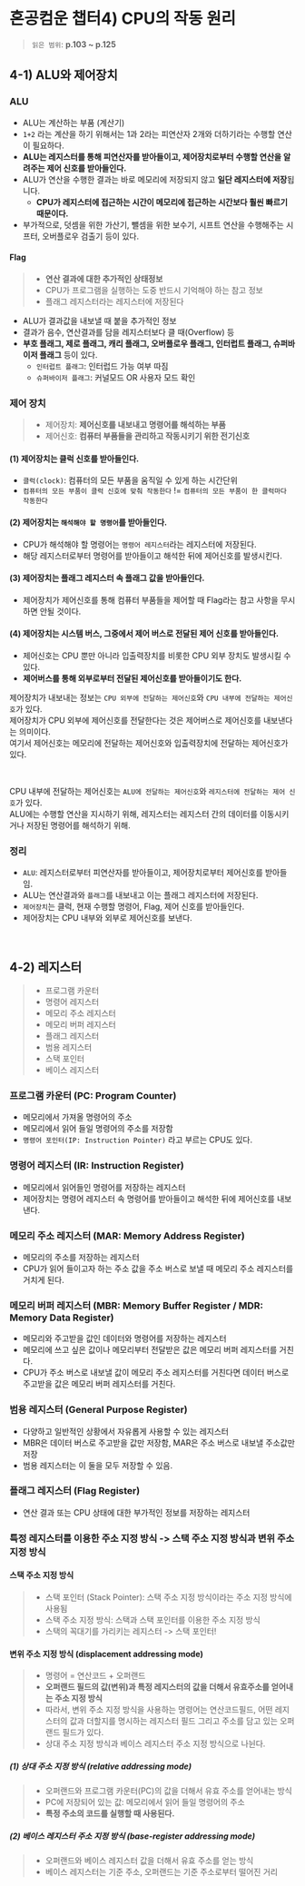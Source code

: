 # 혼공컴운 챕터4) CPU의 작동 원리

> `읽은 범위`: **p.103 ~ p.125**

## 4-1) ALU와 제어장치

### ALU

-   ALU는 계산하는 부품 (계산기)
-   `1+2` 라는 계산을 하기 위해서는 1과 2라는 피연산자 2개와 더하기라는 수행할 연산이 필요하다.
-   **ALU는 레지스터를 통해 피연산자를 받아들이고, 제어장치로부터 수행할 연산을 알려주는 제어 신호를 받아들인다.**
-   ALU가 연산을 수행한 결과는 바로 메모리에 저장되지 않고 **일단 레지스터에 저장**됩니다.
    -   **CPU가 레지스터에 접근하는 시간이 메모리에 접근하는 시간보다 훨씬 빠르기 때문이다.**
-   부가적으로, 덧셈을 위한 가산기, 뺄셈을 위한 보수기, 시프트 연산을 수행해주는 시프터, 오버플로우 검출기 등이 있다.

#### Flag

> -   **연산 결과에 대한 추가적인 상태정보**
> -   CPU가 프로그램을 실행하는 도중 반드시 기억해야 하는 참고 정보
> -   플래그 레지스터라는 레지스터에 저장된다

-   ALU가 결과값을 내보낼 때 붙을 추가적인 정보
-   결과가 음수, 연산결과를 담을 레지스터보다 클 때(Overflow) 등
-   **부호 플래그, 제로 플래그, 캐리 플래그, 오버플로우 플래그, 인터럽트 플래그, 슈퍼바이저 플래그** 등이 있다.
    -   `인터럽트 플래그`: 인터럽드 가능 여부 따짐
    -   `슈퍼바이저 플래그`: 커널모드 OR 사용자 모드 확인

### 제어 장치

> -   제어장치: **제어신호를 내보내고 명령어를 해석하는 부품**
> -   제어신호: **컴퓨터 부품들을 관리하고 작동시키기 위한 전기신호**

#### (1) 제어장치는 클럭 신호를 받아들인다.

-   `클럭(clock)`: 컴퓨터의 모든 부품을 움직일 수 있게 하는 시간단위
-   `컴퓨터의 모든 부품이 클럭 신호에 맞춰 작동한다` != `컴퓨터의 모든 부품이 한 클럭마다 작동한다`

#### (2) 제어장치는 `해석해야 할 명령어`를 받아들인다.

-   CPU가 해석해야 할 명령어는 `명령어 레지스터`라는 레지스터에 저장된다.
-   해당 레지스터로부터 명령어를 받아들이고 해석한 뒤에 제어신호를 발생시킨다.

#### (3) 제어장치는 플래그 레지스터 속 플래그 값을 받아들인다.

-   제어장치가 제어신호를 통해 컴퓨터 부품들을 제어할 때 Flag라는 참고 사항을 무시하면 안될 것이다.

#### (4) 제어장치는 시스템 버스, 그중에서 제어 버스로 전달된 제어 신호를 받아들인다.

-   제어신호는 CPU 뿐만 아니라 입출력장치를 비롯한 CPU 외부 장치도 발생시킬 수 있다.
-   **제어버스를 통해 외부로부터 전달된 제어신호를 받아들이기도 한다.**

제어장치가 내보내는 정보는 `CPU 외부에 전달하는 제어신호`와 `CPU 내부에 전달하는 제어신호`가 있다.<br/>
제어장치가 CPU 외부에 제어신호를 전달한다는 것은 제어버스로 제어신호를 내보낸다는 의미이다.<br/>
여기서 제어신호는 메모리에 전달하는 제어신호와 입출력장치에 전달하는 제어신호가 있다.

<br/>

CPU 내부에 전달하는 제어신호는 `ALU에 전달하는 제어신호`와 `레지스터에 전달하는 제어 신호`가 있다.<br/>
ALU에는 수행할 연산을 지시하기 위해, 레지스터는 레지스터 간의 데이터를 이동시키거나 저장된 명령어를 해석하기 위해.

### 정리

-   `ALU`: 레지스터로부터 피연산자를 받아들이고, 제어장치로부터 제어신호를 받아들임.
-   ALU는 연산결과와 `플래그`를 내보내고 이는 플래그 레지스터에 저장된다.
-   `제어장치`는 클럭, 현재 수행할 명령어, Flag, 제어 신호를 받아들인다.
-   제어장치는 CPU 내부와 외부로 제어신호를 보낸다.

<br/>

## 4-2) 레지스터

> -   프로그램 카운터
> -   명령어 레지스터
> -   메모리 주소 레지스터
> -   메모리 버퍼 레지스터
> -   플래그 레지스터
> -   범용 레지스터
> -   스택 포인터
> -   베이스 레지스터

### 프로그램 카운터 (PC: Program Counter)

-   메모리에서 가져올 명령어의 주소
-   메모리에서 읽어 들일 명령어의 주소를 저장함
-   `명령어 포인터(IP: Instruction Pointer)` 라고 부르는 CPU도 있다.

### 명령어 레지스터 (IR: Instruction Register)

-   메모리에서 읽어들인 명령어를 저장하는 레지스터
-   제어장치는 명령어 레지스터 속 명령어를 받아들이고 해석한 뒤에 제어신호를 내보낸다.

### 메모리 주소 레지스터 (MAR: Memory Address Register)

-   메모리의 주소를 저장하는 레지스터
-   CPU가 읽어 들이고자 하는 주소 값을 주소 버스로 보낼 때 메모리 주소 레지스터를 거치게 된다.

### 메모리 버퍼 레지스터 (MBR: Memory Buffer Register / MDR: Memory Data Register)

-   메모리와 주고받을 값인 데이터와 명령어를 저장하는 레지스터
-   메모리에 쓰고 싶은 값이나 메모리부터 전달받은 값은 메모리 버퍼 레지스터를 거친다.
-   CPU가 주소 버스로 내보낼 값이 메모리 주소 레지스터를 거친다면 데이터 버스로 주고받을 값은 메모리 버퍼 레지스터를 거친다.

### 범용 레지스터 (General Purpose Register)

-   다양하고 일반적인 상황에서 자유롭게 사용할 수 있는 레지스터
-   MBR은 데이터 버스로 주고받을 값만 저장함, MAR은 주소 버스로 내보낼 주소값만 저장
-   범용 레지스터는 이 둘을 모두 저장할 수 있음.

### 플래그 레지스터 (Flag Register)

-   연산 결과 또는 CPU 상태에 대한 부가적인 정보를 저장하는 레지스터

### 특정 레지스터를 이용한 주소 지정 방식 -> **스택 주소 지정 방식과 변위 주소 지정 방식**

#### 스택 주소 지정 방식

> -   스택 포인터 (Stack Pointer): 스택 주소 지정 방식이라는 주소 지정 방식에 사용됨
> -   스택 주소 지정 방식: 스택과 스택 포인터를 이용한 주소 지정 방식
> -   스택의 꼭대기를 가리키는 레지스터 -> 스택 포인터!

#### 변위 주소 지정 방식 (displacement addressing mode)

> -   명령어 = 연산코드 + 오퍼랜드
> -   **오퍼랜드 필드의 값(변위)과 특정 레지스터의 값을 더해서 유효주소를 얻어내는 주소 지정 방식**
> -   따라서, 변위 주소 지정 방식을 사용하는 명령어는 연산코드필드, 어떤 레지스터의 값과 더할지를 명시하는 레지스터 필드 그리고 주소를 담고 있는 오퍼랜드 필드가 있다.
> -   상대 주소 지정 방식과 베이스 레지스터 주소 지정 방식으로 나뉜다.

##### (1) 상대 주소 지정 방식 (relative addressing mode)

> -   오퍼랜드와 프로그램 카운터(PC)의 값을 더해서 유효 주소를 얻어내는 방식
> -   PC에 저장되어 있는 값: 메모리에서 읽어 들일 명령어의 주소
> -   **특정 주소의 코드를 실행할 때 사용된다.**

##### (2) 베이스 레지스터 주소 지정 방식 (base-register addressing mode)

> -   오퍼랜드와 베이스 레지스터 값을 더해서 유효 주소를 얻는 방식
> -   베이스 레지스터는 기준 주소, 오퍼랜드는 기준 주소로부터 떨어진 거리
